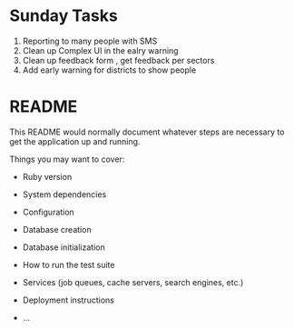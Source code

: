 # Sunday Tasks

1. Reporting to many people with SMS 
3. Clean up Complex UI in the ealry warning 
4. Clean up feedback form , get feedback per sectors
5. Add early warning for districts to show people 


# README

This README would normally document whatever steps are necessary to get the
application up and running.

Things you may want to cover:

* Ruby version

* System dependencies

* Configuration

* Database creation

* Database initialization

* How to run the test suite

* Services (job queues, cache servers, search engines, etc.)

* Deployment instructions

* ...
